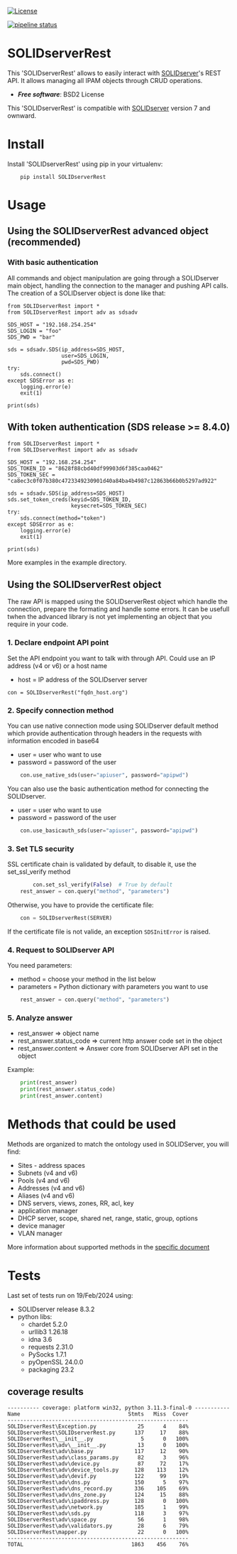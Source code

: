 [![License](https://img.shields.io/badge/License-BSD%202--Clause-blue.svg)](https://opensource.org/licenses/BSD-2-Clause)

[![pipeline status](https://gitlab.com/efficientip/solidserverrest/badges/master/pipeline.svg)](https://gitlab.com/efficientip/solidserverrest/commits/master)

# SOLIDserverRest

This 'SOLIDserverRest' allows to easily interact with [SOLIDserver](https://www.efficientip.com/products/solidserver/)'s REST API.
It allows managing all IPAM objects through CRUD operations.

* ***Free software***: BSD2 License

This 'SOLIDserverRest' is compatible with [SOLIDserver](https://www.efficientip.com/products/solidserver/) version 7 and ownward.

# Install
Install 'SOLIDserverRest' using pip in your virtualenv:

```
	pip install SOLIDserverRest
```

# Usage

## Using the SOLIDserverRest advanced object (recommended)

### With basic authentication

All commands and object manipulation are going through a SOLIDserver main object, handling the connection to the manager and pushing API calls. The creation of a SOLIDserver object is done like that:
```
from SOLIDserverRest import *
from SOLIDserverRest import adv as sdsadv

SDS_HOST = "192.168.254.254"
SDS_LOGIN = "foo"
SDS_PWD = "bar"

sds = sdsadv.SDS(ip_address=SDS_HOST,
                 user=SDS_LOGIN,
                 pwd=SDS_PWD)
try:
    sds.connect()
except SDSError as e:
    logging.error(e)
    exit(1)

print(sds)

```

## With token authentication (SDS release >= 8.4.0)

```
from SOLIDserverRest import *
from SOLIDserverRest import adv as sdsadv

SDS_HOST = "192.168.254.254"
SDS_TOKEN_ID = "8628f88cbd40df99903d6f385caa0462"
SDS_TOKEN_SEC = "ca8ec3c0f07b380c4723349230901d40a84ba4b4987c12863b66b0b5297ad922"

sds = sdsadv.SDS(ip_address=SDS_HOST)
sds.set_token_creds(keyid=SDS_TOKEN_ID,
                    keysecret=SDS_TOKEN_SEC)
try:
    sds.connect(method="token")
except SDSError as e:
    logging.error(e)
    exit(1)

print(sds)

```

More examples in the example directory.

## Using the SOLIDserverRest object

The raw API is mapped using the SOLIDserverRest object which handle the connection, prepare the formating and handle some errors. It can be usefull twhen the advanced library is not yet implementing an object that you require in your code.

### 1. Declare endpoint API point
Set the API endpoint you want to talk with through API. Could use an IP address
(v4 or v6) or a host name
* host = IP address of the SOLIDserver server
```
con = SOLIDserverRest("fqdn_host.org")
```

### 2. Specify connection method
You can use native connection mode using SOLIDserver default method which provide
authentication through headers in the requests with information
encoded in base64

* user = user who want to use
* password = password of the user

```python
	con.use_native_sds(user="apiuser", password="apipwd")
```

You can also use the basic authentication method for connecting the SOLIDserver.

* user = user who want to use
* password = password of the user

```python
	con.use_basicauth_sds(user="apiuser", password="apipwd")
```

### 3. Set TLS security
SSL certificate chain is validated by default, to disable it, use the set_ssl_verify method

```python
        con.set_ssl_verify(False)  # True by default
	rest_answer = con.query("method", "parameters")
```

Otherwise, you have to provide the certificate file:
```python
    con = SOLIDserverRest(SERVER)
```
If the certificate file is not valide, an exception ```SDSInitError``` is raised.

### 4. Request to SOLIDserver API

You need parameters:
* method = choose your method in the list below
* parameters = Python dictionary with parameters you want to use

```python
	rest_answer = con.query("method", "parameters")
```

### 5. Analyze answer

* rest_answer => object name
* rest_answer.status_code => current http answer code set in the object
* rest_answer.content => Answer core from SOLIDserver API set in the object

Example:
```python
	print(rest_answer)
	print(rest_answer.status_code)
	print(rest_answer.content)
```

# Methods that could be used
Methods are organized to match the ontology used in SOLIDServer, you will find:
* Sites - address spaces
* Subnets (v4 and v6)
* Pools (v4 and v6)
* Addresses (v4 and v6)
* Aliases (v4 and v6)
* DNS servers, views, zones, RR, acl, key
* application manager
* DHCP server, scope, shared net, range, static, group, options
* device manager
* VLAN manager

More information about supported methods in the [specific document](docs/METHODS.md)

# Tests

Last set of tests run on 19/Feb/2024 using:
 * SOLIDserver release 8.3.2
 * python libs:
   * chardet            5.2.0
   * urllib3            1.26.18
   * idna               3.6
   * requests           2.31.0
   * PySocks            1.7.1
   * pyOpenSSL          24.0.0
   * packaging          23.2

## coverage results
```
---------- coverage: platform win32, python 3.11.3-final-0 -----------
Name                                  Stmts   Miss  Cover
---------------------------------------------------------
SOLIDserverRest\Exception.py             25      4    84%
SOLIDserverRest\SOLIDserverRest.py      137     17    88%
SOLIDserverRest\__init__.py               5      0   100%
SOLIDserverRest\adv\__init__.py          13      0   100%
SOLIDserverRest\adv\base.py             117     12    90%
SOLIDserverRest\adv\class_params.py      82      3    96%
SOLIDserverRest\adv\device.py            87     72    17%
SOLIDserverRest\adv\device_tools.py     128    113    12%
SOLIDserverRest\adv\devif.py            122     99    19%
SOLIDserverRest\adv\dns.py              150      5    97%
SOLIDserverRest\adv\dns_record.py       336    105    69%
SOLIDserverRest\adv\dns_zone.py         124     15    88%
SOLIDserverRest\adv\ipaddress.py        128      0   100%
SOLIDserverRest\adv\network.py          185      1    99%
SOLIDserverRest\adv\sds.py              118      3    97%
SOLIDserverRest\adv\space.py             56      1    98%
SOLIDserverRest\adv\validators.py        28      6    79%
SOLIDserverRest\mapper.py                22      0   100%
---------------------------------------------------------
TOTAL                                  1863    456    76%
```